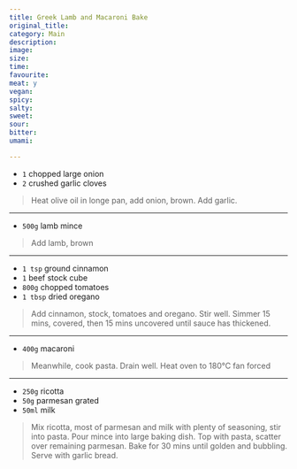 ```yaml
---
title: Greek Lamb and Macaroni Bake
original_title:
category: Main
description:
image:
size:
time:
favourite:
meat: y
vegan:
spicy:
salty:
sweet:
sour:
bitter:
umami:

---
```


* `1` chopped large onion
* `2` crushed garlic cloves

>Heat olive oil in longe pan, add onion, brown. Add garlic.

---

* `500g` lamb mince

>Add lamb, brown

---

* `1 tsp` ground cinnamon
* `1` beef stock cube
* `800g` chopped tomatoes
* `1 tbsp` dried oregano

>Add cinnamon, stock, tomatoes and oregano. Stir well. Simmer 15 mins, covered, then 15 mins uncovered until sauce has thickened.

---

* `400g` macaroni

>Meanwhile, cook pasta. Drain well. Heat oven to 180°C fan forced

---

* `250g` ricotta
* `50g` parmesan grated
* `50ml` milk

>Mix ricotta, most of parmesan and milk with plenty of seasoning, stir into pasta. Pour mince into large baking dish. Top with pasta, scatter over remaining parmesan. Bake for 30 mins until golden and bubbling. Serve with garlic bread.